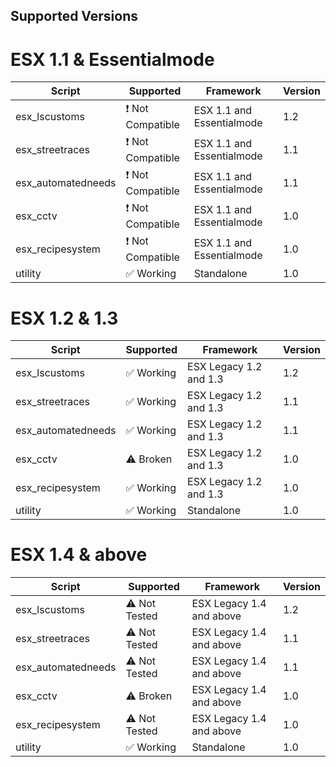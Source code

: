 ## Supported Versions

# ESX 1.1 & Essentialmode
| Script            | Supported                      | Framework                | Version | 
| ------------------|--------------------------------|--------------------------|---------|
| esx_lscustoms     | :exclamation: Not Compatible   | ESX 1.1 and Essentialmode| 1.2     |
| esx_streetraces   | :exclamation: Not Compatible   | ESX 1.1 and Essentialmode| 1.1     |
| esx_automatedneeds| :exclamation: Not Compatible   | ESX 1.1 and Essentialmode| 1.1     |
| esx_cctv          | :exclamation: Not Compatible   | ESX 1.1 and Essentialmode| 1.0     |
| esx_recipesystem  | :exclamation: Not Compatible   | ESX 1.1 and Essentialmode| 1.0     |
| utility           | :white_check_mark: Working     | Standalone               | 1.0     |

# ESX 1.2 & 1.3
| Script            | Supported                      | Framework                | Version | 
| ------------------|--------------------------------|--------------------------|---------|
| esx_lscustoms     | :white_check_mark: Working     | ESX Legacy 1.2 and 1.3   | 1.2     |
| esx_streetraces   | :white_check_mark: Working     | ESX Legacy 1.2 and 1.3   | 1.1     |
| esx_automatedneeds| :white_check_mark: Working     | ESX Legacy 1.2 and 1.3   | 1.1     |
| esx_cctv          | :warning: Broken               | ESX Legacy 1.2 and 1.3   | 1.0     |
| esx_recipesystem  | :white_check_mark: Working     | ESX Legacy 1.2 and 1.3   | 1.0     |
| utility           | :white_check_mark: Working     | Standalone               | 1.0     |

# ESX 1.4 & above
| Script            | Supported                      | Framework                | Version | 
| ------------------|--------------------------------|--------------------------|---------|
| esx_lscustoms     | :warning: Not Tested           | ESX Legacy 1.4 and above | 1.2     |
| esx_streetraces   | :warning: Not Tested           | ESX Legacy 1.4 and above | 1.1     |
| esx_automatedneeds| :warning: Not Tested           | ESX Legacy 1.4 and above | 1.1     |
| esx_cctv          | :warning: Broken               | ESX Legacy 1.4 and above | 1.0     |
| esx_recipesystem  | :warning: Not Tested           | ESX Legacy 1.4 and above | 1.0     |
| utility           | :white_check_mark: Working     | Standalone               | 1.0     |
